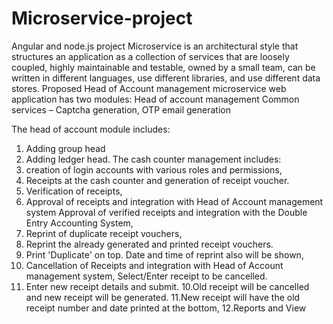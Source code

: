 # Microservice-project
Angular and node.js project
Microservice is an architectural style that structures an application as a collection of services that are loosely coupled, highly maintainable and testable, owned by a small team, can be written in different languages, use different libraries, and use different data stores. Proposed Head of Account management microservice web application has two modules:
	Head of account management 
Common services – Captcha generation, OTP email generation


The head of account module includes:
1. Adding group head 
2. Adding ledger head. 
The cash counter management includes:
1. creation of login accounts with various roles and permissions,
2. Receipts at the cash counter and generation of receipt voucher. 
3. Verification of receipts, 
4. Approval of receipts and integration with Head of Account management system Approval of verified receipts and integration with the Double Entry Accounting System, 
5. Reprint of duplicate receipt vouchers,
6. Reprint the already generated and printed receipt vouchers. 
7. Print 'Duplicate' on top. Date and time of reprint also will be shown, 
8. Cancellation of Receipts and integration with Head of Account management system, Select/Enter receipt to be cancelled. 
9. Enter new receipt details and submit. 
10.Old receipt will be cancelled and new receipt will be generated. 
11.New receipt will have the old receipt number and date printed at the bottom, 
12.Reports and View
